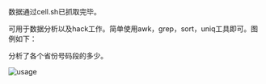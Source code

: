 
数据通过cell.sh已抓取完毕。

可用于数据分析以及hack工作。简单使用awk，grep，sort，uniq工具即可。图例如下：

分析了各个省份号码段的多少。

![usage](https://github.com/xidianlz/cellphone_location_of_china/blob/master/snap.png)
